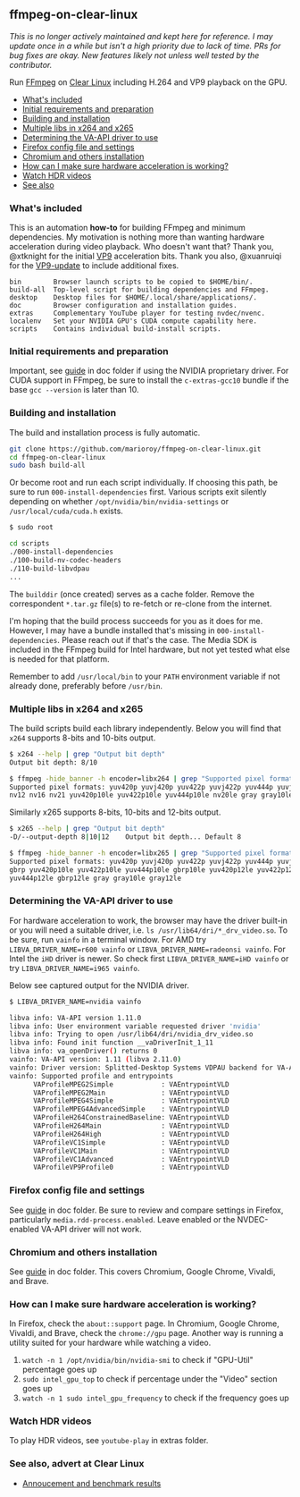 ## ffmpeg-on-clear-linux

*This is no longer actively maintained and kept here for reference. I may update once in a while but isn't a high priority due to lack of time. PRs for bug fixes are okay. New features likely not unless well tested by the contributor.*

Run [FFmpeg](https://ffmpeg.org/) on [Clear Linux](https://clearlinux.org/) including H.264 and VP9 playback on the GPU.

* [What's included](#whats-included)
* [Initial requirements and preparation](#requirements)
* [Building and installation](#building)
* [Multiple libs in x264 and x265](#multiple-libs)
* [Determining the VA-API driver to use](#va-api-driver)
* [Firefox config file and settings](#firefox)
* [Chromium and others installation](#chromium-and-others)
* [How can I make sure hardware acceleration is working?](#verify-acceleration)
* [Watch HDR videos](#watch-hdr-videos)
* [See also](#advert)

### <a id="whats-included">What's included

This is an automation **how-to** for building FFmpeg and minimum dependencies. My motivation is nothing more than wanting hardware acceleration during video playback. Who doesn't want that? Thank you, @xtknight for the initial [VP9](https://github.com/xtknight/vdpau-va-driver-vp9) acceleration bits. Thank you also, @xuanruiqi for the [VP9-update](https://github.com/xuanruiqi/vdpau-va-driver-vp9) to include additional fixes.

```text
bin        Browser launch scripts to be copied to $HOME/bin/.
build-all  Top-level script for building dependencies and FFmpeg.
desktop    Desktop files for $HOME/.local/share/applications/.
doc        Browser configuration and installation guides.
extras     Complementary YouTube player for testing nvdec/nvenc.
localenv   Set your NVIDIA GPU's CUDA compute capability here.
scripts    Contains individual build-install scripts.
```

### <a id="requirements">Initial requirements and preparation

Important, see [guide](doc/NV-Requirements-And-Preparation.md) in doc folder if using the NVIDIA proprietary driver. For CUDA support in FFmpeg, be sure to install the `c-extras-gcc10` bundle if the base `gcc --version` is later than 10.

### <a id="building">Building and installation

The build and installation process is fully automatic.

```bash
git clone https://github.com/marioroy/ffmpeg-on-clear-linux.git
cd ffmpeg-on-clear-linux
sudo bash build-all
```

Or become root and run each script individually. If choosing this path, be sure to run `000-install-dependencies` first. Various scripts exit silently depending on whether `/opt/nvidia/bin/nvidia-settings` or `/usr/local/cuda/cuda.h` exists.

```bash
$ sudo root

cd scripts
./000-install-dependencies
./100-build-nv-codec-headers
./110-build-libvdpau
...
```

The `builddir` (once created) serves as a cache folder. Remove the correspondent `*.tar.gz` file(s) to re-fetch or re-clone from the internet.

I'm hoping that the build process succeeds for you as it does for me. However, I may have a bundle installed that's missing in `000-install-dependencies`. Please reach out if that's the case. The Media SDK is included in the FFmpeg build for Intel hardware, but not yet tested what else is needed for that platform.

Remember to add `/usr/local/bin` to your `PATH` environment variable if not already done, preferably before `/usr/bin`.

### <a id="multiple-libs">Multiple libs in x264 and x265

The build scripts build each library independently. Below you will find that `x264` supports 8-bits and 10-bits output.

```bash
$ x264 --help | grep "Output bit depth"
Output bit depth: 8/10

$ ffmpeg -hide_banner -h encoder=libx264 | grep "Supported pixel formats"
Supported pixel formats: yuv420p yuvj420p yuv422p yuvj422p yuv444p yuvj444p
nv12 nv16 nv21 yuv420p10le yuv422p10le yuv444p10le nv20le gray gray10le
```

Similarly x265 supports 8-bits, 10-bits and 12-bits output.

```bash
$ x265 --help | grep "Output bit depth"
-D/--output-depth 8|10|12    Output bit depth... Default 8

$ ffmpeg -hide_banner -h encoder=libx265 | grep "Supported pixel formats"
Supported pixel formats: yuv420p yuvj420p yuv422p yuvj422p yuv444p yuvj444p
gbrp yuv420p10le yuv422p10le yuv444p10le gbrp10le yuv420p12le yuv422p12le
yuv444p12le gbrp12le gray gray10le gray12le
```

### <a id="va-api-driver">Determining the VA-API driver to use

For hardware acceleration to work, the browser may have the driver built-in or you will need a suitable driver, i.e. `ls /usr/lib64/dri/*_drv_video.so`. To be sure, run `vainfo` in a terminal window. For AMD try `LIBVA_DRIVER_NAME=r600 vainfo` or `LIBVA_DRIVER_NAME=radeonsi vainfo`. For Intel the `iHD` driver is newer. So check first `LIBVA_DRIVER_NAME=iHD vainfo` or try `LIBVA_DRIVER_NAME=i965 vainfo`.

Below see captured output for the NVIDIA driver.

```bash
$ LIBVA_DRIVER_NAME=nvidia vainfo

libva info: VA-API version 1.11.0
libva info: User environment variable requested driver 'nvidia'
libva info: Trying to open /usr/lib64/dri/nvidia_drv_video.so
libva info: Found init function __vaDriverInit_1_11
libva info: va_openDriver() returns 0
vainfo: VA-API version: 1.11 (libva 2.11.0)
vainfo: Driver version: Splitted-Desktop Systems VDPAU backend for VA-API - 0.7.4
vainfo: Supported profile and entrypoints
      VAProfileMPEG2Simple            : VAEntrypointVLD
      VAProfileMPEG2Main              : VAEntrypointVLD
      VAProfileMPEG4Simple            : VAEntrypointVLD
      VAProfileMPEG4AdvancedSimple    : VAEntrypointVLD
      VAProfileH264ConstrainedBaseline: VAEntrypointVLD
      VAProfileH264Main               : VAEntrypointVLD
      VAProfileH264High               : VAEntrypointVLD
      VAProfileVC1Simple              : VAEntrypointVLD
      VAProfileVC1Main                : VAEntrypointVLD
      VAProfileVC1Advanced            : VAEntrypointVLD
      VAProfileVP9Profile0            : VAEntrypointVLD
```

### <a id="firefox">Firefox config file and settings

See [guide](doc/Firefox-Config-File-And-Settings.md) in doc folder. Be sure to review and compare settings in Firefox, particularly `media.rdd-process.enabled`. Leave enabled or the NVDEC-enabled VA-API driver will not work.

### <a id="chromium-and-others">Chromium and others installation

See [guide](doc/Chromium-And-Others-Installation.md) in doc folder. This covers Chromium, Google Chrome, Vivaldi, and Brave.

### <a id="verify-acceleration">How can I make sure hardware acceleration is working?

In Firefox, check the `about::support` page. In Chromium, Google Chrome, Vivaldi, and Brave, check the `chrome://gpu` page. Another way is running a utility suited for your hardware while watching a video.

1. `watch -n 1 /opt/nvidia/bin/nvidia-smi` to check if "GPU-Util" percentage goes up
2. `sudo intel_gpu_top` to check if percentage under the "Video" section goes up
3. `watch -n 1 sudo intel_gpu_frequency` to check if the frequency goes up

### <a id="watch-hdr-videos">Watch HDR videos

To play HDR videos, see `youtube-play` in extras folder.

### <a id="advert">See also, advert at Clear Linux

* [Annoucement and benchmark results](https://community.clearlinux.org/t/ffmpeg-supporting-h-264-and-vp9-hardware-acceleration-in-firefox/6148)

